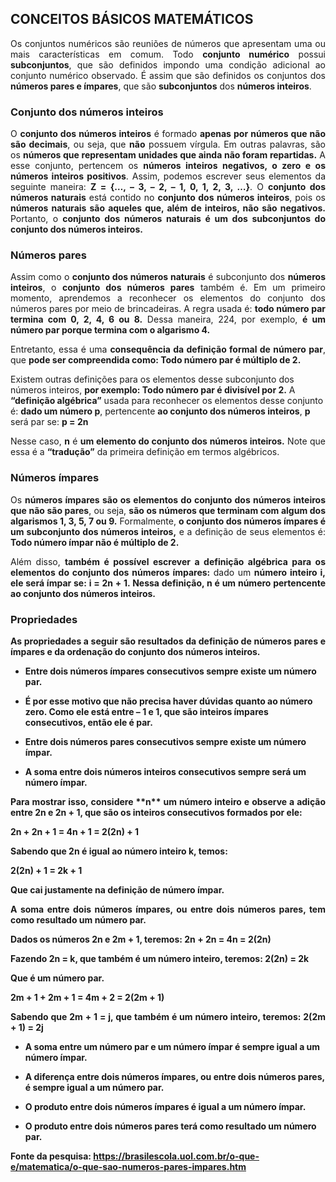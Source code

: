 ## CONCEITOS BÁSICOS MATEMÁTICOS

<p align="justify">Os conjuntos numéricos são reuniões de números que apresentam uma ou mais características em comum. Todo <b>conjunto numérico</b> possui <b>subconjuntos</b>, que são definidos impondo uma condição adicional ao conjunto numérico observado. É assim que são definidos os conjuntos dos <b>números pares e ímpares</b>, que são <b>subconjuntos</b> dos <b>números inteiros</b>.</p>

### Conjunto dos números inteiros

<p align="justify">O <b>conjunto dos números inteiros</b> é formado <b>apenas por números que não são decimais</b>, ou seja, que <b>não</b> possuem vírgula. Em outras palavras, são os <b>números que representam unidades que ainda não foram repartidas.</b> A esse conjunto, pertencem os <b>números inteiros negativos, o zero e os números inteiros positivos</b>. Assim, podemos escrever seus elementos da seguinte maneira: <b>Z = {…, – 3, – 2, – 1, 0, 1, 2, 3, …}</b>. O <b>conjunto dos números naturais</b> está contido no <b>conjunto dos números inteiros</b>, pois os <b>números naturais são aqueles que, além de inteiros, não são negativos.</b> Portanto, o <b>conjunto dos números naturais é um dos subconjuntos do conjunto dos números inteiros.</b></p>

### Números pares

<p align="justify">Assim como o <b>conjunto dos números naturais</b> é subconjunto dos <b>números inteiros</b>, o <b>conjunto dos números pares</b> também é. Em um primeiro momento, aprendemos a reconhecer os elementos do conjunto dos números pares por meio de brincadeiras. A regra usada é: <b>todo número par termina com 0, 2, 4, 6 ou 8.</b> Dessa maneira, 224, por exemplo, <b>é um número par porque termina com o algarismo 4.</b></p>

<p align="justify">Entretanto, essa é uma <b>consequência da definição formal de número par</b>, que <b>pode ser compreendida como: Todo número par é múltiplo de 2.</b>

Existem outras definições para os elementos desse subconjunto dos números inteiros, <b>por exemplo: Todo número par é divisível por 2.</b>
A <b>“definição algébrica”</b> usada para reconhecer os elementos desse conjunto é: <b>dado um número p</b>, pertencente <b>ao conjunto dos números inteiros</b>, <b>p</b> será par se: <b>p = 2n</b></p>

<p align="justify">Nesse caso, <b>n</b> é <b>um elemento do conjunto dos números inteiros.</b> Note que essa é a <b>“tradução”</b> da primeira definição em termos algébricos.</p>

### Números ímpares

<p align="justify">Os <b>números ímpares são os elementos do conjunto dos números inteiros que não são pares</b>, ou seja, <b>são os números que terminam com algum dos algarismos 1, 3, 5, 7 ou 9.</b> Formalmente, <b>o conjunto dos números ímpares é um subconjunto dos números inteiros,</b> e a definição de seus elementos é: <b>Todo número ímpar não é múltiplo de 2.</b></p>

<p align="justify">Além disso, <b>também é possível escrever a definição algébrica para os elementos do conjunto dos números ímpares:</b> dado um <b>número inteiro i<b>, ele será ímpar se: <b>i = 2n + 1.</b> Nessa definição, <b>n</b> é um <b>número pertencente ao conjunto dos números inteiros.</b></p>

### Propriedades

<p align="justify">As propriedades a seguir são resultados da definição de números pares e ímpares e da ordenação do conjunto dos números inteiros.</p>

- Entre dois números ímpares consecutivos <b>sempre existe um número par.</b>

- É por esse motivo que não precisa haver dúvidas quanto ao número zero. <b>Como ele está entre – 1 e 1, que são inteiros ímpares consecutivos, então ele é par.</b>

- Entre <b>dois números pares consecutivos</b> sempre <b>existe um número ímpar.</b>

- A <b>soma entre dois números inteiros consecutivos</b> sempre <b>será um número ímpar.</b>

<p align="justify">Para mostrar isso, considere **n** um <b>número inteiro</b> e observe a adição entre <b>2n e 2n + 1</b>, que <b>são os inteiros consecutivos</b> formados por ele:</p>

<b>2n + 2n + 1 =</b>
<b>4n + 1 =</b>
<b>2(2n) + 1</b>

<p align="justify">Sabendo que <b>2n</b> é <b>igual</b> ao <b>número inteiro k</b>, temos:</p>
<b>2(2n) + 1 =</b>
<b>2k + 1</b>

<p align="justify">Que <b>cai justamente na definição de número ímpar.</b></p>

<p align="justify">A <b>soma entre dois números ímpares</b>, ou <b>entre dois números pares</b>, tem como <b>resultado um número par</b>.</p>

<p align="justify">Dados os <b>números 2n e 2m + 1</b>, teremos: <b>2n + 2n = 4n = 2(2n)</b></p>

<p align="justify">Fazendo <b>2n = k</b>, que também é um <b>número inteiro</b>, teremos: <b>2(2n) = 2k</b></p>

<p align="justify">Que é um número par.</p>
<b>2m + 1 + 2m + 1 = 4m + 2 = 2(2m + 1)</b>

<p align="justify">Sabendo que <b>2m + 1 = j</b>, que <b>também é um número inteiro</b>, teremos: <b>2(2m + 1) = 2j</b></p>

- A <b>soma entre um número par e um número ímpar</b> é sempre <b>igual a um número ímpar.</b>

- A <b>diferença entre dois números ímpares</b>, <b>ou entre dois números pares</b>, é sempre <b>igual a um número par.</b>

- O <b>produto entre dois números ímpares</b> é igual a <b>um número ímpar.</b>

- O <b>produto entre dois números pares</b> terá como <b>resultado um número par.</b>

<b>Fonte da pesquisa:</b> https://brasilescola.uol.com.br/o-que-e/matematica/o-que-sao-numeros-pares-impares.htm
